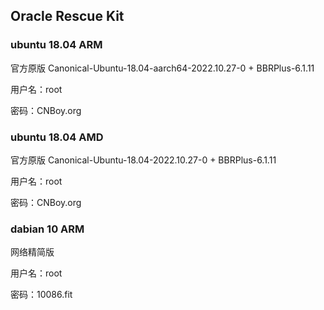 ## Oracle Rescue Kit
### ubuntu 18.04 ARM

官方原版 Canonical-Ubuntu-18.04-aarch64-2022.10.27-0 + BBRPlus-6.1.11

用户名：root

密码：CNBoy.org
      
### ubuntu 18.04 AMD

官方原版 Canonical-Ubuntu-18.04-2022.10.27-0 + BBRPlus-6.1.11

用户名：root

密码：CNBoy.org
      
### dabian 10 ARM

网络精简版

用户名：root

密码：10086.fit
